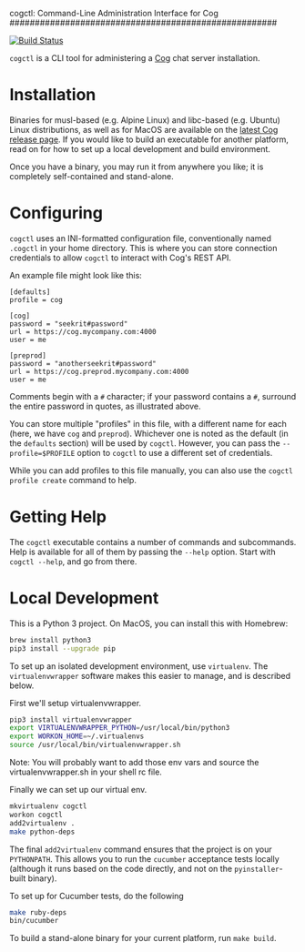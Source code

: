 cogctl: Command-Line Administration Interface for Cog
#####################################################

[![Build Status](https://travis-ci.org/operable/cogctl.svg?branch=master)](https://travis-ci.org/operable/cogctl)

`cogctl` is a CLI tool for administering a
[Cog](https://github.com/operable/cog) chat server installation.

# Installation

Binaries for musl-based (e.g. Alpine Linux) and libc-based
(e.g. Ubuntu) Linux distributions, as well as for MacOS are available
on the [latest Cog release
page](https://github.com/operable/cog/releases). If you would like to
build an executable for another platform, read on for how to set up a
local development and build environment.

Once you have a binary, you may run it from anywhere you like; it is
completely self-contained and stand-alone.

# Configuring

`cogctl` uses an INI-formatted configuration file, conventionally
named `.cogctl` in your home directory. This is where you can store
connection credentials to allow `cogctl` to interact with Cog's REST
API.

An example file might look like this:
```
[defaults]
profile = cog

[cog]
password = "seekrit#password"
url = https://cog.mycompany.com:4000
user = me

[preprod]
password = "anotherseekrit#password"
url = https://cog.preprod.mycompany.com:4000
user = me
```

Comments begin with a `#` character; if your password contains a `#`,
surround the entire password in quotes, as illustrated above.

You can store multiple "profiles" in this file, with a different name
for each (here, we have `cog` and `preprod`). Whichever one is noted
as the default (in the `defaults` section) will be used by
`cogctl`. However, you can pass the `--profile=$PROFILE` option to
`cogctl` to use a different set of credentials.

While you can add profiles to this file manually, you can also use the
`cogctl profile create` command to help.

# Getting Help

The `cogctl` executable contains a number of commands and
subcommands. Help is available for all of them by passing the `--help`
option. Start with `cogctl --help`, and go from there.

# Local Development

This is a Python 3 project. On MacOS, you can install this with
Homebrew:

```sh
brew install python3
pip3 install --upgrade pip
```

To set up an isolated development environment, use `virtualenv`. The
`virtualenvwrapper` software makes this easier to manage, and is
described below.

First we'll setup virtualenvwrapper.

```sh
pip3 install virtualenvwrapper
export VIRTUALENVWRAPPER_PYTHON=/usr/local/bin/python3
export WORKON_HOME=~/.virtualenvs
source /usr/local/bin/virtualenvwrapper.sh
```

Note: You will probably want to add those env vars and source the
virtualenvwrapper.sh in your shell rc file.

Finally we can set up our virtual env.

```sh
mkvirtualenv cogctl
workon cogctl
add2virtualenv .
make python-deps
```

The final `add2virtualenv` command ensures that the project is on your
`PYTHONPATH`. This allows you to run the `cucumber` acceptance tests
locally (although it runs based on the code directly, and not on the
`pyinstaller`-built binary).

To set up for Cucumber tests, do the following

```sh
make ruby-deps
bin/cucumber
```

To build a stand-alone binary for your current platform, run `make build`.
